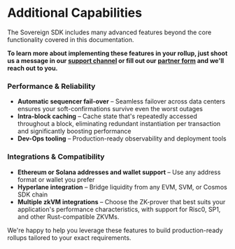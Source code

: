 # Additional Capabilities

The Sovereign SDK includes many advanced features beyond the core functionality covered in this documentation.

**To learn more about implementing these features in your rollup, just shoot us a message in our [support channel](https://join.slack.com/t/sovereigndevelopers/shared_invite/zt-39aolimfp-XsFK6dL6LhOFHhtXsD_kCA) or fill out our [partner form](fix-link) and we'll reach out to you.**

### Performance & Reliability

* **Automatic sequencer fail-over** – Seamless failover across data centers ensures your soft-confirmations survive even the worst outages
* **Intra-block caching** – Cache state that's repeatedly accessed throughout a block, eliminating redundant instantiation per transaction and significantly boosting performance
* **Dev-Ops tooling** – Production-ready observability and deployment tools

### Integrations & Compatibility

* **Ethereum or Solana addresses and wallet support** – Use any address format or wallet you prefer
* **Hyperlane integration** – Bridge liquidity from any EVM, SVM, or Cosmos SDK chain
* **Multiple zkVM integrations** – Choose the ZK-prover that best suits your application's performance characteristics, with support for Risc0, SP1, and other Rust-compatible ZKVMs.

We're happy to help you leverage these features to build production-ready rollups tailored to your exact requirements.
